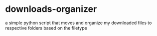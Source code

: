 # downloads-organizer
a simple python script that moves and organize my downloaded files to respective folders based on the filetype
